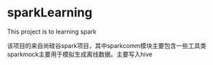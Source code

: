 # sparkLearning
This project is to learning spark

该项目的来自尚硅谷spark项目，其中sparkcomm模块主要包含一些工具类
sparkmock主要用于模拟生成离线数据。主要写入hive